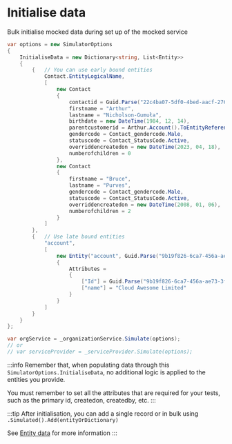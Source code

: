 # Initialise data

Bulk initialise mocked data during set up of the mocked service

```csharp
var options = new SimulatorOptions
{
    InitialiseData = new Dictionary<string, List<Entity>>
    {
        {   // You can use early bound entities
            Contact.EntityLogicalName,
            [
                new Contact
                {
                    contactid = Guid.Parse("22c4ba07-5df0-4bed-aacf-276270b75f2f"),
                    firstname = "Arthur",
                    lastname = "Nicholson-Gumuła",
                    birthdate = new DateTime(1984, 12, 14),
                    parentcustomerid = Arthur.Account().ToEntityReference(),
                    gendercode = Contact_gendercode.Male,
                    statuscode = Contact_StatusCode.Active,
                    overriddencreatedon = new DateTime(2023, 04, 18),
                    numberofchildren = 0
                },
                new Contact
                {
                    firstname = "Bruce",
                    lastname = "Purves",
                    gendercode = Contact_gendercode.Male,
                    statuscode = Contact_StatusCode.Active,
                    overriddencreatedon = new DateTime(2008, 01, 06),
                    numberofchildren = 2
                }
            ]
        },
        {   // Use late bound entities 
            "account",
            [
                new Entity("account", Guid.Parse("9b19f826-6ca7-456a-ae73-3ffbd687cd2b"))
                {
                    Attributes =
                    {
                        ["Id"] = Guid.Parse("9b19f826-6ca7-456a-ae73-3ffbd687cd2b"),
                        ["name"] = "Cloud Awesome Limited"
                    }
                }
            ]
        }
    }
};

var orgService = _organizationService.Simulate(options);
// or
// var serviceProvider = _serviceProvider.Simulate(options);

```

:::info
Remember that, when populating data through this `SimulatorOptions.InitialiseData`, no additional logic is applied to the entities you provide.

You must remember to set all the attributes that are required for your tests, such as the primary id, createdon, createdby, etc.
:::

:::tip
After initialisation, you can add a single record or in bulk using `.Simulated().Add(entityOrDictionary)`

See [Entity data](../data-stores/entity-data/intro.md) for more information
:::